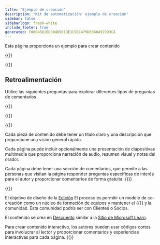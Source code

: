 ```yaml
---
title: "Ejemplo de creación"
description: "Kit de automatización: ejemplo de creación"
sidebar: false
sidebarlogo: fresh-white
include_footer: true
generated: F08B4581ED304D561DE1C5BC479DEB68A97993CA
---
```


<div class="optional">

Esta página proporciona un ejemplo para crear contenido

</div>

{{<presentation slides="1,2">}}

<div class="optional">

{{<presentationStyles>}}

## Retroalimentación

Utilice las siguientes preguntas para explorar diferentes tipos de preguntas de comentarios

{{<questions name="/content/es/contribution/sample.json" completed="Gracias por completar las preguntas" shownavigationbuttons="false" locale="es">}}

</div>

</div>

{{<slideStyles>}}

{{<slide  id="slide1" audio="authoring/overview.mp3?v=1" description="Authoring Overview" localImage="/images/illustrations/Authoring-Overview.svg" >}}

Cada pieza de contenido debe tener un título claro y una descripción que proporcione una visión general rápida.

Cada página puede incluir opcionalmente una presentación de diapositivas multimedia que proporciona narración de audio, resumen visual y notas del orador.

Cada página debe tener una sección de comentarios, que permite a las personas que visitan la página responder preguntas específicas de interés para el autor y proporcionar comentarios de forma gratuita.
{{</slide>}}

{{<slide  id="slide2" audio="authoring/goals.mp3" description="Authoring Goals" localImage="/images/illustrations/Authoring-Goals.svg" >}}

El objetivo de diseño de la [Edición](/es/contribution/authoring) El proceso es permitir un modelo de co-creación como un núcleo de formación de equipos y mantener el {{<product-name>}} y la comunidad. Esta comunidad podría ser con Clientes o Socios.

El contenido se crea en [Descuento](https://learn.microsoft.com/contribute/markdown-reference) similar a la [Sitio de Microsoft Learn](https://learn.microsoft.com).

Para crear contenido interactivo, los autores pueden usar códigos cortos para involucrar al lector y proporcionar comentarios y experiencias interactivas para cada página.
{{</slide>}}
